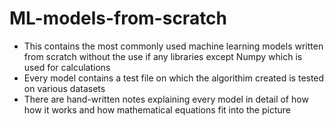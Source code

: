 # ML-models-from-scratch
<ul>
<li>This contains the most commonly used machine learning models written from scratch without the use if any libraries except Numpy which is used for calculations</li>
<li>Every model contains a test file on which the algorithim created is tested on various datasets</li>
<li>There are hand-written notes explaining every model in detail of how how it works and how mathematical equations fit into the picture</li>
</ul>
